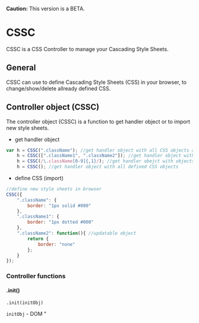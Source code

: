 **Caution:** This version is a BETA.

# CSSC
CSSC is a CSS Controller to manage your Cascading Style Sheets.

## General
CSSC can use to define Cascading Style Sheets (CSS) in your browser, to change/show/delete allready defined CSS.



## Controller object (CSSC)
The controller object (CSSC) is a function to get handler object or to import new style sheets.

* get handler object
```javascript
var h = CSSC(".className"); //get handler object with all CSS objects are defined as .className
    h = CSSC([".className1", ".className2"]); //get handler object with .className1 and .className2
    h = CSSC(/\.className[0-9]{,1}/); //get handler obejct with objects matched to regular expression
    h = CSSC(); //get handler object with all defined CSS objects
```
* define CSS (import)
```javascript
//define new style sheets in browser
CSSC({
    ".className": {
        border: "1px solid #000"
    },
    ".className1": {
        border: "1px dotted #000"
    },
    ".className2": function(){ //updatable object
        return {
            border: "none"
        };
    }
});
```

### Controller functions

#### .init()
```
.init(initObj)
```
`initObj` - DOM "<style>" element, StyleSheet object or Array containing it.

```javascript
// init all defined CSS rules in 
// '<style id="style-sheet">...</style>' element
CSSC.init(document.getElementById("style-sheet")); 

// init all CSS rules in all 
// '<style>...</style>' elements
CSSC.init(document.querySelectorAll("style")); 
``` 


#### .import()
```
.import(importObj)
```
`importObj` - a object with style sheets

```javascript
var importObj = {
    body: {
        margin: 1
    },
    p: {
        width: 500,
        margin: "auto",
        "span.first": { // generate CSS rule "p span.first"
            "font-size": 25
        },
        "@media screen and (max-width: 500px)": { // generate media rule with "p" rule
            width: "100%"
        }
    },
    ".updatable": function(){ // generate updatable class
        return {
            'font-size': 10 + (Math.random() * 10),
        };
    }
};

CSSC.import(importObj); //alternativ can use simply CSSC(importObj);
``` 


#### .update()
```
.update([selector])
```
`selector` *(optional)* - a selector as String or RegEx or Array of Strings

```javascript
CSSC.update(); // update all CSS rules which were defined through functions
// or
CSSC.update(".updatable"); // update CSS rule .updatable when it was defined through function
``` 


#### .export()
```
.export([exportType])
```
`exportType` *(optional)* - String with export type (default: "object")
                            "css" - export as CSS String

#### .parse()
#### .new()

#### .defineConf()
#### .setConf()
#### .getConf()
#### .defineVars()
#### .addVars()
#### .getVars()
